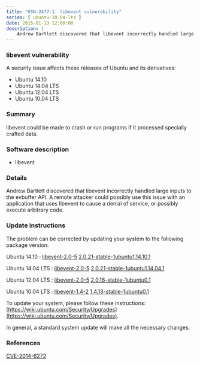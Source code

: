 ```yaml
---
title: "USN-2477-1: libevent vulnerability"
series: [ ubuntu-10.04-lts ]
date: 2015-01-19 12:00:00
description: |
    Andrew Bartlett discovered that libevent incorrectly handled large inputs to the evbuffer API. A remote attacker could possibly use this issue with an application that uses libevent to cause a denial of service, or possibly execute arbitrary code. 
--- 
```

 
### libevent vulnerability

A security issue affects these releases of Ubuntu and its derivatives:

* Ubuntu 14.10
* Ubuntu 14.04 LTS
* Ubuntu 12.04 LTS
* Ubuntu 10.04 LTS

### Summary

libevent could be made to crash or run programs if it processed specially crafted data.

### Software description

* libevent 

### Details

Andrew Bartlett discovered that libevent incorrectly handled large inputs to the evbuffer API. A remote attacker could possibly use this issue with an application that uses libevent to cause a denial of service, or possibly execute arbitrary code. 

### Update instructions

The problem can be corrected by updating your system to the following package version:

Ubuntu 14.10
 : [libevent-2.0-5](https://launchpad.net/ubuntu/+source/libevent) <span> [2.0.21-stable-1ubuntu1.14.10.1](https://launchpad.net/ubuntu/+source/libevent/2.0.21-stable-1ubuntu1.14.10.1) </span> 

Ubuntu 14.04 LTS
 : [libevent-2.0-5](https://launchpad.net/ubuntu/+source/libevent) <span> [2.0.21-stable-1ubuntu1.14.04.1](https://launchpad.net/ubuntu/+source/libevent/2.0.21-stable-1ubuntu1.14.04.1) </span> 

Ubuntu 12.04 LTS
 : [libevent-2.0-5](https://launchpad.net/ubuntu/+source/libevent) <span> [2.0.16-stable-1ubuntu0.1](https://launchpad.net/ubuntu/+source/libevent/2.0.16-stable-1ubuntu0.1) </span> 

Ubuntu 10.04 LTS
 : [libevent-1.4-2](https://launchpad.net/ubuntu/+source/libevent) <span> [1.4.13-stable-1ubuntu0.1](https://launchpad.net/ubuntu/+source/libevent/1.4.13-stable-1ubuntu0.1) </span> 

To update your system, please follow these instructions: [https://wiki.ubuntu.com/Security/Upgrades](https://wiki.ubuntu.com/Security/Upgrades).

In general, a standard system update will make all the necessary changes. 

### References

 [CVE-2014-6272](http://people.ubuntu.com/~ubuntu-security/cve/CVE-2014-6272)
 
